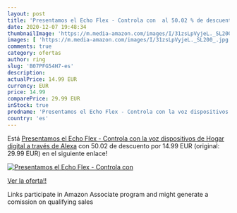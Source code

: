 ```yaml
---
layout: post
title: 'Presentamos el Echo Flex - Controla con  al 50.02 % de descuento'
date: 2020-12-07 19:48:34
thumbnailImage: 'https://m.media-amazon.com/images/I/31zsLpVyjeL._SL200_.jpg'
images: [ 'https://m.media-amazon.com/images/I/31zsLpVyjeL._SL200_.jpg' ]
comments: true
category: ofertas
author: ring
slug: 'B07PFG54H7-es'
description:
actualPrice: 14.99 EUR
currency: EUR
price: 14.99
comparePrice: 29.99 EUR
inStock: true
prodname: 'Presentamos el Echo Flex - Controla con la voz dispositivos de Hogar digital a través de Alexa'
country: 'es'
---
```


Está [Presentamos el Echo Flex - Controla con la voz dispositivos de Hogar digital a través de Alexa](https://www.amazon.es/dp/B07PFG54H7/?tag=tolees-21) con 50.02 de descuento por 14.99 EUR (original: 29.99 EUR) en el siguiente enlace!

[![Presentamos el Echo Flex - Controla con ](https://m.media-amazon.com/images/I/31zsLpVyjeL._SL200_.jpg)](https://www.amazon.es/dp/B07PFG54H7/?tag=tolees-21)

[Ver la oferta!!](https://www.amazon.es/dp/B07PFG54H7/?tag=tolees-21)

Links participate in Amazon Associate program and might generate a comission on qualifying sales



